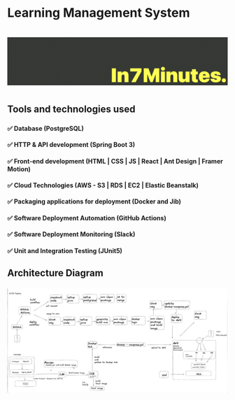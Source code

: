 ###
###
###
# Learning Management System
#
###
###
###
#
![image info](images/logo.png)
#
###
###
###
###
###
###
###
## Tools and technologies used
###
###
###
###
###
#### ✅ Database (PostgreSQL)
#### ✅ HTTP & API development (Spring Boot 3)
#### ✅ Front-end development (HTML | CSS | JS | React | Ant Design | Framer Motion)
#### ✅ Cloud Technologies (AWS - S3 | RDS | EC2 | Elastic Beanstalk)
#### ✅ Packaging applications for deployment (Docker and Jib)
#### ✅ Software Deployment Automation (GitHub Actions)
#### ✅ Software Deployment Monitoring (Slack)
#### ✅ Unit and Integration Testing (JUnit5)
###
###
###
###
## Architecture Diagram
###
###
###
###
###
![image info](images/architecture.png)
###
###
###
###
###

